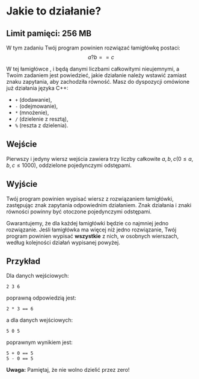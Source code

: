 # Jakie to działanie?
## Limit pamięci: 256 MB

W tym zadaniu Twój program powinien rozwiązać łamigłówkę postaci:
$$a ? b == c$$

W tej łamigłówce , i będą danymi liczbami całkowitymi nieujemnymi, a Twoim zadaniem jest powiedzieć, jakie działanie należy wstawić zamiast znaku zapytania, aby zachodziła równość. Masz do dyspozycji omówione już działania języka C++:

- `+` (dodawanie),
- `-` (odejmowanie),
- `*` (mnożenie),
- `/` (dzielenie z resztą),
- `%` (reszta z dzielenia).

## Wejście

Pierwszy i jedyny wiersz wejścia zawiera trzy liczby całkowite $a,b ,c (0 \leq a, b, c \leq 1000)$, oddzielone pojedynczymi odstępami.
## Wyjście

Twój program powinien wypisać wiersz z rozwiązaniem łamigłówki, zastępując znak zapytania odpowiednim działaniem. Znak działania i znaki równości powinny być otoczone pojedynczymi odstępami.

Gwarantujemy, że dla każdej łamigłówki będzie co najmniej jedno rozwiązanie. Jeśli łamigłówka ma więcej niż jedno rozwiązanie, Twój program powinien wypisać **wszystkie** z nich, w osobnych wierszach, według kolejności działań wypisanej powyżej.
## Przykład

Dla danych wejściowych:
```
2 3 6
```
poprawną odpowiedzią jest:
```
2 * 3 == 6
```
a dla danych wejściowych:
```
5 0 5
```
poprawnym wynikiem jest:
```
5 + 0 == 5
5 - 0 == 5
```
**Uwaga:** Pamiętaj, że nie wolno dzielić przez zero!

